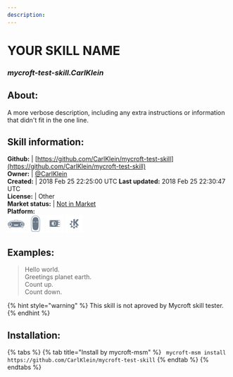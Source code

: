 ```yaml
--- 
description: 
---
```


# YOUR SKILL NAME  
### _mycroft-test-skill.CarlKlein_  
## About:  
A more verbose description, including any extra instructions or
information that didn't fit in the one line.

## Skill information:  
**Github:** | [https://github.com/CarlKlein/mycroft-test-skill](https://github.com/CarlKlein/mycroft-test-skill)  
**Owner:** | [@CarlKlein](https://github.com/CarlKlein)  
**Created:** | 2018 Feb 25 22:25:00 UTC  **Last updated:** 2018 Feb 25 22:30:47 UTC  
**License:** | Other  
**Market status:** | [Not in Market](https://market.mycroft.ai/skill/)  
**Platform:**  
 ![](../.gitbook/assets/mark-1-icon.png)  ![](../.gitbook/assets/mark-2-icon.png)  ![](../.gitbook/assets/picroft-icon.png)  ![](../.gitbook/assets/kde.png)   
## Examples:  
> Hello world.  
> Greetings planet earth.  
> Count up.  
> Count down.  
  
{% hint style="warning" %}
This skill is not aproved by Mycroft skill tester.
{% endhint %}
    
## Installation:  
{% tabs %}
{% tab title="Install by mycroft-msm" %}
``` mycroft-msm install https://github.com/CarlKlein/mycroft-test-skill```
{% endtab %}
  {% endtabs %}
  